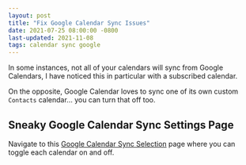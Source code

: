```yaml
---
layout: post
title: "Fix Google Calendar Sync Issues"
date: 2021-07-25 08:00:00 -0800
last-updated: 2021-11-08
tags: calendar sync google
---
```


In some instances, not all of your calendars will sync from Google Calendars, I have noticed this in particular with a subscribed calendar.

On the opposite, Google Calendar loves to sync one of its own custom `Contacts` calendar... you can turn that off too.

## Sneaky Google Calendar Sync Settings Page

Navigate to this [Google Calendar Sync Selection][sync-selection] page where you can toggle each calendar on and off.

[sync-selection]: https://calendar.google.com/calendar/u/0/syncselect?pli=1
